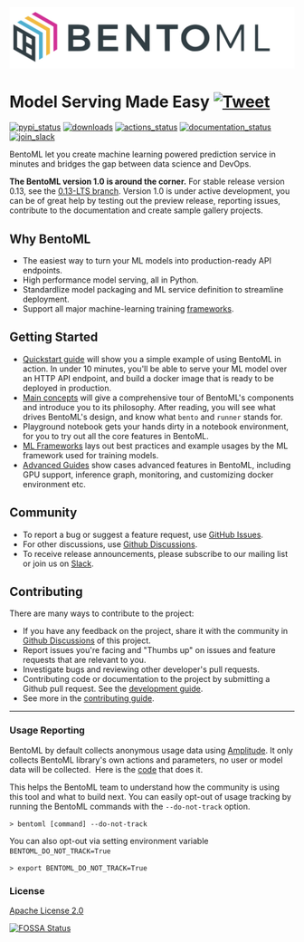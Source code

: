 [<img src="https://raw.githubusercontent.com/bentoml/BentoML/main/docs/source/_static/img/bentoml-readme-header.jpeg" width="600px" margin-left="-5px">](https://github.com/bentoml/BentoML)

# Model Serving Made Easy  [![Tweet](https://img.shields.io/twitter/url/http/shields.io.svg?style=social)](https://twitter.com/intent/tweet?text=BentoML:%20Machine%20Learning%20Model%20Serving%20Made%20Easy%20&url=https://github.com/bentoml/BentoML&via=bentomlai&hashtags=mlops,modelserving,ML,AI,machinelearning,bentoml)

[![pypi_status](https://img.shields.io/pypi/v/bentoml.svg)](https://pypi.org/project/BentoML)
[![downloads](https://pepy.tech/badge/bentoml)](https://pepy.tech/project/bentoml)
[![actions_status](https://github.com/bentoml/bentoml/workflows/BentoML-CI/badge.svg)](https://github.com/bentoml/bentoml/actions)
[![documentation_status](https://readthedocs.org/projects/bentoml/badge/?version=latest)](https://docs.bentoml.org/)
[![join_slack](https://badgen.net/badge/Join/BentoML%20Slack/cyan?icon=slack)](https://join.slack.com/t/bentoml/shared_invite/enQtNjcyMTY3MjE4NTgzLTU3ZDc1MWM5MzQxMWQxMzJiNTc1MTJmMzYzMTYwMjQ0OGEwNDFmZDkzYWQxNzgxYWNhNjAxZjk4MzI4OGY1Yjg)

BentoML let you create machine learning powered prediction service in minutes and bridges the gap between data science and DevOps.

__The BentoML version 1.0 is around the corner.__ For stable release version 0.13, see
the [0.13-LTS branch](https://github.com/bentoml/BentoML/tree/0.13-LTS). Version 1.0 is 
under active development, you can be of great help by testing out the preview release, 
reporting issues, contribute to the documentation and create sample gallery projects.

## Why BentoML ##

- The easiest way to turn your ML models into production-ready API endpoints.
- High performance model serving, all in Python.
- Standardlize model packaging and ML service definition to streamline deployment.
- Support all major machine-learning training [frameworks](https://docs.bentoml.org/en/latest/frameworks.html).

## Getting Started ##

- [Quickstart guide](https://docs.bentoml.org/en/latest/quickstart.html) will show you a simple example of using BentoML in action. In under 10 minutes, you'll be able to serve your ML model over an HTTP API endpoint, and build a docker image that is ready to be deployed in production.
- [Main concepts](https://docs.bentoml.org/en/latest/concepts.html) will give a comprehensive tour of BentoML's components and introduce you to its philosophy. After reading, you will see what drives BentoML's design, and know what `bento` and `runner` stands for.
- Playground notebook gets your hands dirty in a notebook environment, for you to try out all the core features in BentoML.
- [ML Frameworks](https://docs.bentoml.org/en/latest/frameworks.html) lays out best practices and example usages by the ML framework used for training models.
- [Advanced Guides](https://docs.bentoml.org/en/latest/guides/index.html) show cases advanced features in BentoML, including GPU support, inference graph, monitoring, and customizing docker environment etc.

## Community ##

- To report a bug or suggest a feature request, use [GitHub Issues](https://github.com/bentoml/BentoML/issues/new/choose).
- For other discussions, use [Github Discussions](https://github.com/bentoml/BentoML/discussions).
- To receive release announcements, please subscribe to our mailing list or join us on [Slack](https://join.slack.com/t/bentoml/shared_invite/enQtNjcyMTY3MjE4NTgzLTU3ZDc1MWM5MzQxMWQxMzJiNTc1MTJmMzYzMTYwMjQ0OGEwNDFmZDkzYWQxNzgxYWNhNjAxZjk4MzI4OGY1Yjg).

## Contributing ##

There are many ways to contribute to the project:

- If you have any feedback on the project, share it with the community in [Github Discussions](https://github.com/bentoml/BentoML/discussions) of this project.
- Report issues you're facing and "Thumbs up" on issues and feature requests that are relevant to you.
- Investigate bugs and reviewing other developer's pull requests.
- Contributing code or documentation to the project by submitting a Github pull request. See the [development guide](https://github.com/bentoml/BentoML/blob/main/DEVELOPMENT.md).
- See more in the [contributing guide](https://github.com/bentoml/BentoML/blob/main/CONTRIBUTING.md>).

---

### Usage Reporting ###

BentoML by default collects anonymous usage data using [Amplitude](https://amplitude.com/). 
It only collects BentoML library's own actions and parameters, no user or model data will be collected. 
Here is the [code](https://github.com/bentoml/BentoML/blob/main/bentoml/utils/usage_stats.py) that does it.

This helps the BentoML team to understand how the community is using this tool and what to build next. 
You can easily opt-out of usage tracking by running the BentoML commands with the `--do-not-track` option.

    > bentoml [command] --do-not-track

You can also opt-out via setting environment variable `BENTOML_DO_NOT_TRACK=True`

    > export BENTOML_DO_NOT_TRACK=True

### License ###

[Apache License 2.0](https://github.com/bentoml/BentoML/blob/main/LICENSE)

[![FOSSA Status](https://app.fossa.io/api/projects/git%2Bgithub.com%2Fbentoml%2FBentoML.svg?type=large)](https://app.fossa.io/projects/git%2Bgithub.com%2Fbentoml%2FBentoML?ref=badge_large)
